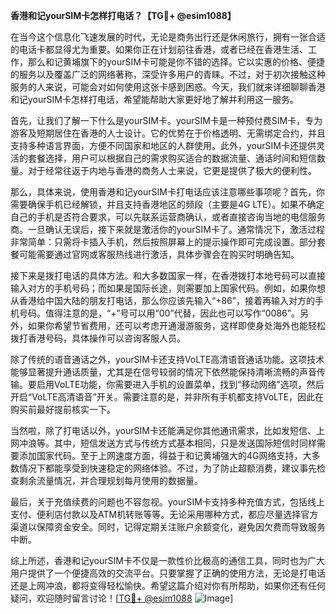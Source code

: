 **香港和记yourSIM卡怎样打电话？【TG💪+ @esim1088】**

在当今这个信息化飞速发展的时代，无论是商务出行还是休闲旅行，拥有一张合适的电话卡都显得尤为重要。如果你正在计划前往香港，或者已经在香港生活、工作，那么和记黄埔旗下的yourSIM卡可能是你不错的选择。它以实惠的价格、便捷的服务以及覆盖广泛的网络著称，深受许多用户的青睐。不过，对于初次接触这种服务的人来说，可能会对如何使用这张卡感到困惑。今天，我们就来详细聊聊香港和记yourSIM卡怎样打电话，希望能帮助大家更好地了解并利用这一服务。

首先，让我们了解一下什么是yourSIM卡。yourSIM卡是一种预付费SIM卡，专为游客及短期居住在香港的人士设计。它的优势在于价格透明、无需绑定合约，并且支持多种语言界面，方便不同国家和地区的人群使用。此外，yourSIM卡还提供灵活的套餐选择，用户可以根据自己的需求购买适合的数据流量、通话时间和短信数量。对于经常往返于内地与香港的商务人士来说，它更是提供了极大的便利性。

那么，具体来说，使用香港和记yourSIM卡打电话应该注意哪些事项呢？首先，你需要确保手机已经解锁，并且支持香港地区的频段（主要是4G LTE）。如果不确定自己的手机是否符合要求，可以先联系运营商确认，或者直接咨询当地的电信服务商。一旦确认无误后，接下来就是激活你的yourSIM卡了。通常情况下，激活过程非常简单：只需将卡插入手机，然后按照屏幕上的提示操作即可完成设置。部分套餐可能需要通过官网或客服热线进行激活，具体步骤会在购买时明确告知。

接下来是拨打电话的具体方法。和大多数国家一样，在香港拨打本地号码可以直接输入对方的手机号码；而如果是国际长途，则需要加上国家代码。例如，如果你想从香港给中国大陆的朋友打电话，那么你应该先输入“+86”，接着再输入对方的手机号码。值得注意的是，“+”号可以用“00”代替，因此也可以写作“0086”。另外，如果你希望节省费用，还可以考虑开通漫游服务，这样即使身处海外也能轻松拨打香港号码，具体操作可以咨询客服人员。

除了传统的语音通话之外，yourSIM卡还支持VoLTE高清语音通话功能。这项技术能够显著提升通话质量，尤其是在信号较弱的情况下依然能保持清晰流畅的声音传输。要启用VoLTE功能，你需要进入手机的设置菜单，找到“移动网络”选项，然后开启“VoLTE高清语音”开关。需要注意的是，并非所有手机都支持VoLTE，因此在购买前最好提前核实一下。

当然啦，除了打电话以外，yourSIM卡还能满足你其他通讯需求，比如发短信、上网冲浪等。其中，短信发送方式与传统方式基本相同，只是发送国际短信时同样需要添加国家代码。至于上网速度方面，得益于和记黄埔强大的4G网络支持，大多数情况下都能享受到快速稳定的网络体验。不过，为了防止超额消费，建议事先检查剩余流量情况，并合理规划每月使用的数据量。

最后，关于充值续费的问题也不容忽视。yourSIM卡支持多种充值方式，包括线上支付、便利店付款以及ATM机转账等等。无论采用哪种方式，都应尽量选择官方渠道以保障资金安全。同时，记得定期关注账户余额变化，避免因欠费而导致服务中断。

综上所述，香港和记yourSIM卡不仅是一款性价比极高的通信工具，同时也为广大用户提供了一个便捷高效的交流平台。只要掌握了正确的使用方法，无论是打电话还是上网冲浪，都将变得轻松愉快。希望这篇介绍对你有所帮助，如果你还有任何疑问，欢迎随时留言讨论！[[TG💪+ @esim1088](https://t.me/s/esim1088) ![Image](https://i.postimg.cc/4NQfJmqS/Snipaste-2025-05-13-00-14-12.png)]